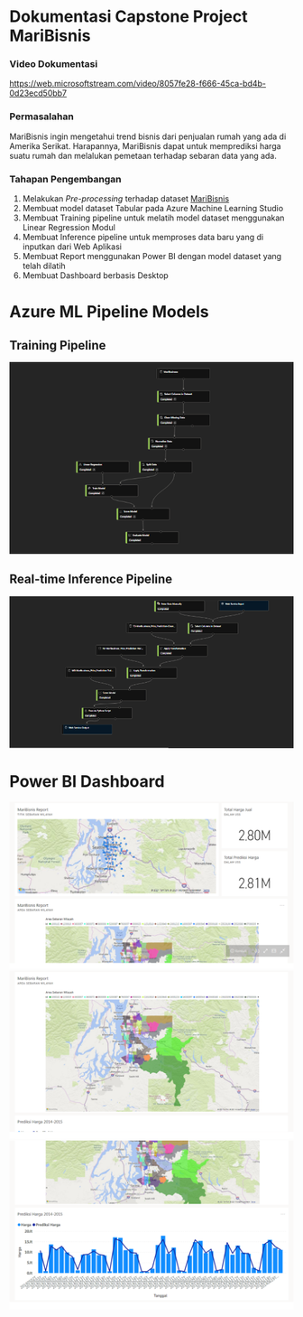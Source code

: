 # Dokumentasi Capstone Project MariBisnis
### Video Dokumentasi
https://web.microsoftstream.com/video/8057fe28-f666-45ca-bd4b-0d23ecd50bb7

### Permasalahan
MariBisnis ingin mengetahui trend bisnis dari penjualan rumah yang ada di Amerika 
Serikat. Harapannya, MariBisnis dapat untuk memprediksi harga suatu rumah dan 
melalukan pemetaan terhadap sebaran data yang ada.

### Tahapan Pengembangan
1. Melakukan <i>Pre-processing</i> terhadap dataset [MariBisnis](Dataset/MariBisnis.csv)
2. Membuat model dataset Tabular pada Azure Machine Learning Studio
3. Membuat Training pipeline untuk melatih model dataset menggunakan Linear Regression Modul
4. Membuat Inference pipeline untuk memproses data baru yang di inputkan dari Web Aplikasi
5. Membuat Report menggunakan Power BI dengan model dataset yang telah dilatih
6. Membuat Dashboard berbasis Desktop


# Azure ML Pipeline Models
## Training Pipeline
<img src="Dokumentasi/TrainingPipeline.PNG" />

## Real-time Inference Pipeline
<img src="Dokumentasi/Real-timeInferencePipeline.PNG" />

# Power BI Dashboard
<img src="Dokumentasi/Report Power BI/Dashboard1.png" />
<img src="Dokumentasi/Report Power BI/Dashboard2.png" />
<img src="Dokumentasi/Report Power BI/Dashboard3.png" />
